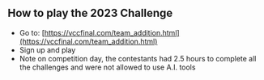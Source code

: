 ## How to play the 2023 Challenge
- Go to: [https://vccfinal.com/team_addition.html](https://vccfinal.com/team_addition.html)
- Sign up and play
- Note on competition day, the contestants had 2.5 hours to complete all the challenges and were not allowed to use A.I. tools